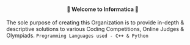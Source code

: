 #### <div align="center"> 🎊 Welcome to Informatica 🎊

The sole purpose of creating this Organization is to provide in-depth & descriptive solutions to various Coding Competitions, Online Judges & Olympiads. `Programming Languages used - C++ & Python`
